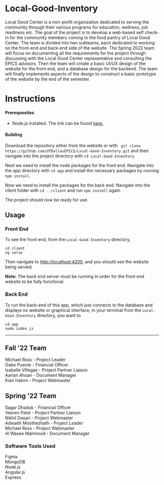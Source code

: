 # Local-Good-Inventory

 Local Good Center is a non-profit organization dedicated to serving the community through their
various programs for education, wellness, job readiness etc. The goal of the project is to develop a web-based self check-in
for the community members coming to the food pantry of Local Good Center. The team is divided into two subteams, each dedicated
to working on the front-end and back-end side of the website. The Spring 2022 team will focus on documenting all the requirements
for the project through discussing with the Local Good Center representative and consulting the EPICS advisors. Then the team will
create a basic UI/UX design of the website for the front end, and a database design for the backend. The team will finally implements
aspects of the design to construct a basic prototype of the website by the end of the semester.

# Instructions

#### Prerequesites
- Node.js installed. The link can be found [here.](https://nodejs.org/en/download/)  

#### Building
Download the repository either from the website or with `
git clone https://github.com/UTDallasEPICS/Local-Good-Inventory.git` and then navigate into the project directory with `cd Local-Good-Inventory`

Next we need to install the node packages for the front end. Navigate into the *app* directory with `cd app` and install the necessary packages by running `npm install`.

Now we need to install the packages for the back end. Navigate into the *client* folder with `cd ../client` and run `npm install` again.

The project should now be ready for use.

## Usage


### Front End

To see the front end, from the `Local-Good-Inventory` directory,
```
cd client
ng serve
```

Then navigate to [http://localhost:4200](http://localhost:4200), and you should see the website being served.

**Note:** The back end server must be running in order for the front end website to be fully functional.

### Back End

To run the back-end of this app, which just connects to the database and displays no website or graphical interface, in your terminal from the `Local-Good-Inventory` directory, you want to
```
cd app
node index.js 
```


---
## Fall '22 Team
Michael Ross - Project Leader\
Gabe Puente - Financial Officer\
Isabelle Villegas - Project Partner Liaison\
Aarian Ahsan - Document Manager\
Kian Hakim - Project Webmaster

## Spring '22 Team

Sagar Dhaduk - Financial Officer\
Veeren Patel - Project Partner Liaison\
Nikhil Dasari - Project Webmaster\
Adwaith Moothezhath - Project Leader\
Michael Ross - Project Webmaster\
Al Wasee Mahmood - Document Manager

### Software Tools Used

Figma\
MongoDB\
Node.js\
Angular.js\
Express
